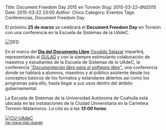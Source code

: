 Title: Document Freedom Day 2015 en Torreón
Slug: 2015-03-22-dfd2015
Date: 2015-03-22 23:00
Author: Chico
Category: Eventos
Tags: Conferencias, Document Freedom Day


El próximo __25 de marzo__ se celebrará el __Document Freedom Day__ en Torreón con una conferencia en la Escuela de Sistemas de la UAdeC.

<img class="img-fluid" src="{attach}2015-03-22-DFD2015/DFD-01.png" alt="DFD">

En el marco del [__Día del Documento Libre__](http://documentfreedom.org/index.es.html) [Osvaldo Salazar](http://salazarysanchez.movimientolibre.com/) impartirá, representando al [GULAG](http://www.gulag.org.mx/) y con la siempre estimulante colaboración de maestros y estudiantes de la Escuela de Sistemas de la UAdeC, la conferencia [_"Documentación libre para el software libre"_](http://documentfreedom.org/events/index.es.html), una conferencia donde se hablará a alumnos, maestros y al público asistente desde los conceptos básicos de los formatos y estandares abiertos así como los programas para ello, hasta llegar a sus usos dentro del ámbito gubernamental.

La Escuela de Sistemas de la Universidad Autónoma de Coahuila está ubicada en las instalaciones de la Ciudad Universitaria en la Carretera Torreón-Matamoros. _La cita es a las __13:00 horas__._

<a href="http://www.openstreetmap.org/#map=16/25.5288/-103.3335">
<img class="img-fluid" src="{attach}2015-03-22-DFD2015/OSM-CU.png" alt="CU-UAdeC"><br/>
<small><a href="http://www.openstreetmap.org/#map=16/25.5288/-103.3335">Ver mapa más grande</a></small>
</a>

